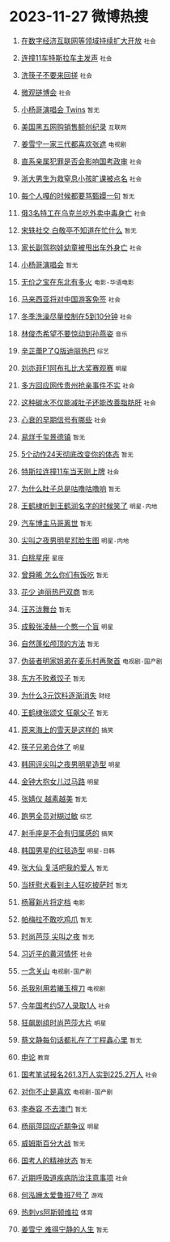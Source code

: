 # 2023-11-27 微博热搜 
1. [在数字经济互联网等领域持续扩大开放](https://m.weibo.cn/search?containerid=100103type%3D1%26t%3D10%26q%3D%23%E5%9C%A8%E6%95%B0%E5%AD%97%E7%BB%8F%E6%B5%8E%E4%BA%92%E8%81%94%E7%BD%91%E7%AD%89%E9%A2%86%E5%9F%9F%E6%8C%81%E7%BB%AD%E6%89%A9%E5%A4%A7%E5%BC%80%E6%94%BE%23&stream_entry_id=51&isnewpage=1&extparam=seat%3D1%26pos%3D0%26stream_entry_id%3D51%26dgr%3D0%26q%3D%2523%25E5%259C%25A8%25E6%2595%25B0%25E5%25AD%2597%25E7%25BB%258F%25E6%25B5%258E%25E4%25BA%2592%25E8%2581%2594%25E7%25BD%2591%25E7%25AD%2589%25E9%25A2%2586%25E5%259F%259F%25E6%258C%2581%25E7%25BB%25AD%25E6%2589%25A9%25E5%25A4%25A7%25E5%25BC%2580%25E6%2594%25BE%2523%26filter_type%3Drealtimehot%26cate%3D10103%26c_type%3D51%26display_time%3D1701037053%26pre_seqid%3D170103705380701330926) `社会` 

2. [连撞11车特斯拉车主发声](https://m.weibo.cn/search?containerid=100103type%3D1%26t%3D10%26q%3D%23%E8%BF%9E%E6%92%9E11%E8%BD%A6%E7%89%B9%E6%96%AF%E6%8B%89%E8%BD%A6%E4%B8%BB%E5%8F%91%E5%A3%B0%23&stream_entry_id=31&isnewpage=1&extparam=seat%3D1%26lcate%3D5001%26stream_entry_id%3D31%26band_rank%3D1%26flag%3D2%26cate%3D5001%26pos%3D0%26dgr%3D0%26c_type%3D31%26filter_type%3Drealtimehot%26realpos%3D1%26q%3D%2523%25E8%25BF%259E%25E6%2592%259E11%25E8%25BD%25A6%25E7%2589%25B9%25E6%2596%25AF%25E6%258B%2589%25E8%25BD%25A6%25E4%25B8%25BB%25E5%258F%2591%25E5%25A3%25B0%2523%26display_time%3D1701037053%26pre_seqid%3D170103705380701330926) `社会` 

3. [洗筷子不要来回搓](https://m.weibo.cn/search?containerid=100103type%3D1%26t%3D10%26q%3D%23%E6%B4%97%E7%AD%B7%E5%AD%90%E4%B8%8D%E8%A6%81%E6%9D%A5%E5%9B%9E%E6%90%93%23&stream_entry_id=31&isnewpage=1&extparam=seat%3D1%26lcate%3D5001%26stream_entry_id%3D31%26band_rank%3D2%26flag%3D2%26cate%3D5001%26pos%3D1%26dgr%3D0%26c_type%3D31%26filter_type%3Drealtimehot%26realpos%3D2%26q%3D%2523%25E6%25B4%2597%25E7%25AD%25B7%25E5%25AD%2590%25E4%25B8%258D%25E8%25A6%2581%25E6%259D%25A5%25E5%259B%259E%25E6%2590%2593%2523%26display_time%3D1701037053%26pre_seqid%3D170103705380701330926) `社会` 

4. [微观链博会](https://m.weibo.cn/search?containerid=100103type%3D1%26t%3D10%26q%3D%23%E5%BE%AE%E8%A7%82%E9%93%BE%E5%8D%9A%E4%BC%9A%23&stream_entry_id=31&isnewpage=1&extparam=seat%3D1%26lcate%3D5001%26stream_entry_id%3D31%26band_rank%3D3%26flag%3D0%26cate%3D5001%26pos%3D2%26dgr%3D0%26c_type%3D31%26filter_type%3Drealtimehot%26realpos%3D3%26q%3D%2523%25E5%25BE%25AE%25E8%25A7%2582%25E9%2593%25BE%25E5%258D%259A%25E4%25BC%259A%2523%26display_time%3D1701037053%26pre_seqid%3D170103705380701330926) `社会` 

5. [小杨哥演唱会 Twins](https://m.weibo.cn/search?containerid=100103type%3D1%26t%3D10%26q%3D%E5%B0%8F%E6%9D%A8%E5%93%A5%E6%BC%94%E5%94%B1%E4%BC%9A+Twins&stream_entry_id=31&isnewpage=1&extparam=seat%3D1%26lcate%3D5001%26stream_entry_id%3D31%26band_rank%3D4%26flag%3D2%26cate%3D5001%26pos%3D3%26dgr%3D0%26c_type%3D31%26filter_type%3Drealtimehot%26realpos%3D4%26q%3D%25E5%25B0%258F%25E6%259D%25A8%25E5%2593%25A5%25E6%25BC%2594%25E5%2594%25B1%25E4%25BC%259A%2520Twins%26display_time%3D1701037053%26pre_seqid%3D170103705380701330926) `暂无` 

6. [美国黑五网购销售额创纪录](https://m.weibo.cn/search?containerid=100103type%3D1%26t%3D10%26q%3D%23%E7%BE%8E%E5%9B%BD%E9%BB%91%E4%BA%94%E7%BD%91%E8%B4%AD%E9%94%80%E5%94%AE%E9%A2%9D%E5%88%9B%E7%BA%AA%E5%BD%95%23&stream_entry_id=31&isnewpage=1&extparam=seat%3D1%26lcate%3D5001%26stream_entry_id%3D31%26band_rank%3D5%26flag%3D0%26cate%3D5001%26pos%3D4%26dgr%3D0%26c_type%3D31%26filter_type%3Drealtimehot%26realpos%3D5%26q%3D%2523%25E7%25BE%258E%25E5%259B%25BD%25E9%25BB%2591%25E4%25BA%2594%25E7%25BD%2591%25E8%25B4%25AD%25E9%2594%2580%25E5%2594%25AE%25E9%25A2%259D%25E5%2588%259B%25E7%25BA%25AA%25E5%25BD%2595%2523%26display_time%3D1701037053%26pre_seqid%3D170103705380701330926) `互联网` 

7. [姜雪宁一家三代都喜欢张遮](https://m.weibo.cn/search?containerid=100103type%3D1%26t%3D10%26q%3D%23%E5%A7%9C%E9%9B%AA%E5%AE%81%E4%B8%80%E5%AE%B6%E4%B8%89%E4%BB%A3%E9%83%BD%E5%96%9C%E6%AC%A2%E5%BC%A0%E9%81%AE%23&stream_entry_id=31&isnewpage=1&extparam=seat%3D1%26lcate%3D5001%26stream_entry_id%3D31%26band_rank%3D6%26flag%3D2%26cate%3D5001%26pos%3D5%26dgr%3D0%26c_type%3D31%26filter_type%3Drealtimehot%26realpos%3D6%26q%3D%2523%25E5%25A7%259C%25E9%259B%25AA%25E5%25AE%2581%25E4%25B8%2580%25E5%25AE%25B6%25E4%25B8%2589%25E4%25BB%25A3%25E9%2583%25BD%25E5%2596%259C%25E6%25AC%25A2%25E5%25BC%25A0%25E9%2581%25AE%2523%26display_time%3D1701037053%26pre_seqid%3D170103705380701330926) `电视剧` 

8. [直系亲属犯罪是否会影响国考政审](https://m.weibo.cn/search?containerid=100103type%3D1%26t%3D10%26q%3D%23%E7%9B%B4%E7%B3%BB%E4%BA%B2%E5%B1%9E%E7%8A%AF%E7%BD%AA%E6%98%AF%E5%90%A6%E4%BC%9A%E5%BD%B1%E5%93%8D%E5%9B%BD%E8%80%83%E6%94%BF%E5%AE%A1%23&stream_entry_id=31&isnewpage=1&extparam=seat%3D1%26lcate%3D5001%26stream_entry_id%3D31%26band_rank%3D7%26flag%3D0%26cate%3D5001%26pos%3D6%26dgr%3D0%26c_type%3D31%26filter_type%3Drealtimehot%26realpos%3D7%26q%3D%2523%25E7%259B%25B4%25E7%25B3%25BB%25E4%25BA%25B2%25E5%25B1%259E%25E7%258A%25AF%25E7%25BD%25AA%25E6%2598%25AF%25E5%2590%25A6%25E4%25BC%259A%25E5%25BD%25B1%25E5%2593%258D%25E5%259B%25BD%25E8%2580%2583%25E6%2594%25BF%25E5%25AE%25A1%2523%26display_time%3D1701037053%26pre_seqid%3D170103705380701330926) `社会` 

9. [浙大男生为救窒息小孩旷课被点名](https://m.weibo.cn/search?containerid=100103type%3D1%26t%3D10%26q%3D%23%E6%B5%99%E5%A4%A7%E7%94%B7%E7%94%9F%E4%B8%BA%E6%95%91%E7%AA%92%E6%81%AF%E5%B0%8F%E5%AD%A9%E6%97%B7%E8%AF%BE%E8%A2%AB%E7%82%B9%E5%90%8D%23&stream_entry_id=31&isnewpage=1&extparam=seat%3D1%26lcate%3D5001%26stream_entry_id%3D31%26band_rank%3D8%26flag%3D32768%26cate%3D5001%26pos%3D7%26dgr%3D0%26c_type%3D31%26filter_type%3Drealtimehot%26realpos%3D8%26q%3D%2523%25E6%25B5%2599%25E5%25A4%25A7%25E7%2594%25B7%25E7%2594%259F%25E4%25B8%25BA%25E6%2595%2591%25E7%25AA%2592%25E6%2581%25AF%25E5%25B0%258F%25E5%25AD%25A9%25E6%2597%25B7%25E8%25AF%25BE%25E8%25A2%25AB%25E7%2582%25B9%25E5%2590%258D%2523%26display_time%3D1701037053%26pre_seqid%3D170103705380701330926) `社会` 

10. [每个人嘎的时候都要骂甄嬛一句](https://m.weibo.cn/search?containerid=100103type%3D1%26t%3D10%26q%3D%E6%AF%8F%E4%B8%AA%E4%BA%BA%E5%98%8E%E7%9A%84%E6%97%B6%E5%80%99%E9%83%BD%E8%A6%81%E9%AA%82%E7%94%84%E5%AC%9B%E4%B8%80%E5%8F%A5&stream_entry_id=31&isnewpage=1&extparam=seat%3D1%26lcate%3D5001%26stream_entry_id%3D31%26band_rank%3D9%26flag%3D0%26cate%3D5001%26pos%3D8%26dgr%3D0%26c_type%3D31%26filter_type%3Drealtimehot%26realpos%3D9%26q%3D%25E6%25AF%258F%25E4%25B8%25AA%25E4%25BA%25BA%25E5%2598%258E%25E7%259A%2584%25E6%2597%25B6%25E5%2580%2599%25E9%2583%25BD%25E8%25A6%2581%25E9%25AA%2582%25E7%2594%2584%25E5%25AC%259B%25E4%25B8%2580%25E5%258F%25A5%26display_time%3D1701037053%26pre_seqid%3D170103705380701330926) `暂无` 

11. [俄3名特工在乌克兰吃外卖中毒身亡](https://m.weibo.cn/search?containerid=100103type%3D1%26t%3D10%26q%3D%23%E4%BF%843%E5%90%8D%E7%89%B9%E5%B7%A5%E5%9C%A8%E4%B9%8C%E5%85%8B%E5%85%B0%E5%90%83%E5%A4%96%E5%8D%96%E4%B8%AD%E6%AF%92%E8%BA%AB%E4%BA%A1%23&stream_entry_id=31&isnewpage=1&extparam=seat%3D1%26lcate%3D5001%26stream_entry_id%3D31%26band_rank%3D10%26flag%3D0%26cate%3D5001%26pos%3D9%26dgr%3D0%26c_type%3D31%26filter_type%3Drealtimehot%26realpos%3D10%26q%3D%2523%25E4%25BF%25843%25E5%2590%258D%25E7%2589%25B9%25E5%25B7%25A5%25E5%259C%25A8%25E4%25B9%258C%25E5%2585%258B%25E5%2585%25B0%25E5%2590%2583%25E5%25A4%2596%25E5%258D%2596%25E4%25B8%25AD%25E6%25AF%2592%25E8%25BA%25AB%25E4%25BA%25A1%2523%26display_time%3D1701037053%26pre_seqid%3D170103705380701330926) `社会` 

12. [宋轶社交 白敬亭不知道在忙什么](https://m.weibo.cn/search?containerid=100103type%3D1%26t%3D10%26q%3D%E5%AE%8B%E8%BD%B6%E7%A4%BE%E4%BA%A4+%E7%99%BD%E6%95%AC%E4%BA%AD%E4%B8%8D%E7%9F%A5%E9%81%93%E5%9C%A8%E5%BF%99%E4%BB%80%E4%B9%88&stream_entry_id=31&isnewpage=1&extparam=seat%3D1%26lcate%3D5001%26stream_entry_id%3D31%26band_rank%3D11%26flag%3D2%26cate%3D5001%26pos%3D10%26dgr%3D0%26c_type%3D31%26filter_type%3Drealtimehot%26realpos%3D11%26q%3D%25E5%25AE%258B%25E8%25BD%25B6%25E7%25A4%25BE%25E4%25BA%25A4%2520%25E7%2599%25BD%25E6%2595%25AC%25E4%25BA%25AD%25E4%25B8%258D%25E7%259F%25A5%25E9%2581%2593%25E5%259C%25A8%25E5%25BF%2599%25E4%25BB%2580%25E4%25B9%2588%26display_time%3D1701037053%26pre_seqid%3D170103705380701330926) `暂无` 

13. [家长副驾抱娃幼童被甩出车外身亡](https://m.weibo.cn/search?containerid=100103type%3D1%26t%3D10%26q%3D%23%E5%AE%B6%E9%95%BF%E5%89%AF%E9%A9%BE%E6%8A%B1%E5%A8%83%E5%B9%BC%E7%AB%A5%E8%A2%AB%E7%94%A9%E5%87%BA%E8%BD%A6%E5%A4%96%E8%BA%AB%E4%BA%A1%23&stream_entry_id=31&isnewpage=1&extparam=seat%3D1%26lcate%3D5001%26stream_entry_id%3D31%26band_rank%3D12%26flag%3D0%26cate%3D5001%26pos%3D11%26dgr%3D0%26c_type%3D31%26filter_type%3Drealtimehot%26realpos%3D12%26q%3D%2523%25E5%25AE%25B6%25E9%2595%25BF%25E5%2589%25AF%25E9%25A9%25BE%25E6%258A%25B1%25E5%25A8%2583%25E5%25B9%25BC%25E7%25AB%25A5%25E8%25A2%25AB%25E7%2594%25A9%25E5%2587%25BA%25E8%25BD%25A6%25E5%25A4%2596%25E8%25BA%25AB%25E4%25BA%25A1%2523%26display_time%3D1701037053%26pre_seqid%3D170103705380701330926) `社会` 

14. [小杨哥演唱会](https://m.weibo.cn/search?containerid=100103type%3D1%26t%3D10%26q%3D%E5%B0%8F%E6%9D%A8%E5%93%A5%E6%BC%94%E5%94%B1%E4%BC%9A&stream_entry_id=31&isnewpage=1&extparam=seat%3D1%26lcate%3D5001%26stream_entry_id%3D31%26band_rank%3D13%26flag%3D0%26cate%3D5001%26pos%3D12%26dgr%3D0%26c_type%3D31%26filter_type%3Drealtimehot%26realpos%3D13%26q%3D%25E5%25B0%258F%25E6%259D%25A8%25E5%2593%25A5%25E6%25BC%2594%25E5%2594%25B1%25E4%25BC%259A%26display_time%3D1701037053%26pre_seqid%3D170103705380701330926) `暂无` 

15. [无价之宝在东北有多火](https://m.weibo.cn/search?containerid=100103type%3D1%26t%3D10%26q%3D%23%E6%97%A0%E4%BB%B7%E4%B9%8B%E5%AE%9D%E5%9C%A8%E4%B8%9C%E5%8C%97%E6%9C%89%E5%A4%9A%E7%81%AB%23&stream_entry_id=31&isnewpage=1&extparam=seat%3D1%26lcate%3D5001%26stream_entry_id%3D31%26band_rank%3D14%26flag%3D0%26cate%3D5001%26pos%3D13%26dgr%3D0%26c_type%3D31%26filter_type%3Drealtimehot%26realpos%3D14%26q%3D%2523%25E6%2597%25A0%25E4%25BB%25B7%25E4%25B9%258B%25E5%25AE%259D%25E5%259C%25A8%25E4%25B8%259C%25E5%258C%2597%25E6%259C%2589%25E5%25A4%259A%25E7%2581%25AB%2523%26display_time%3D1701037053%26pre_seqid%3D170103705380701330926) `电影-华语电影` 

16. [马来西亚将对中国游客免签](https://m.weibo.cn/search?containerid=100103type%3D1%26t%3D10%26q%3D%23%E9%A9%AC%E6%9D%A5%E8%A5%BF%E4%BA%9A%E5%B0%86%E5%AF%B9%E4%B8%AD%E5%9B%BD%E6%B8%B8%E5%AE%A2%E5%85%8D%E7%AD%BE%23&stream_entry_id=31&isnewpage=1&extparam=seat%3D1%26lcate%3D5001%26stream_entry_id%3D31%26band_rank%3D15%26flag%3D0%26cate%3D5001%26pos%3D14%26dgr%3D0%26c_type%3D31%26filter_type%3Drealtimehot%26realpos%3D15%26q%3D%2523%25E9%25A9%25AC%25E6%259D%25A5%25E8%25A5%25BF%25E4%25BA%259A%25E5%25B0%2586%25E5%25AF%25B9%25E4%25B8%25AD%25E5%259B%25BD%25E6%25B8%25B8%25E5%25AE%25A2%25E5%2585%258D%25E7%25AD%25BE%2523%26display_time%3D1701037053%26pre_seqid%3D170103705380701330926) `社会` 

17. [冬季洗澡尽量控制在5到10分钟](https://m.weibo.cn/search?containerid=100103type%3D1%26t%3D10%26q%3D%23%E5%86%AC%E5%AD%A3%E6%B4%97%E6%BE%A1%E5%B0%BD%E9%87%8F%E6%8E%A7%E5%88%B6%E5%9C%A85%E5%88%B010%E5%88%86%E9%92%9F%23&stream_entry_id=31&isnewpage=1&extparam=seat%3D1%26lcate%3D5001%26stream_entry_id%3D31%26band_rank%3D16%26flag%3D0%26cate%3D5001%26pos%3D15%26dgr%3D0%26c_type%3D31%26filter_type%3Drealtimehot%26realpos%3D16%26q%3D%2523%25E5%2586%25AC%25E5%25AD%25A3%25E6%25B4%2597%25E6%25BE%25A1%25E5%25B0%25BD%25E9%2587%258F%25E6%258E%25A7%25E5%2588%25B6%25E5%259C%25A85%25E5%2588%25B010%25E5%2588%2586%25E9%2592%259F%2523%26display_time%3D1701037053%26pre_seqid%3D170103705380701330926) `社会` 

18. [林俊杰希望不要惊动到孙燕姿](https://m.weibo.cn/search?containerid=100103type%3D1%26t%3D10%26q%3D%23%E6%9E%97%E4%BF%8A%E6%9D%B0%E5%B8%8C%E6%9C%9B%E4%B8%8D%E8%A6%81%E6%83%8A%E5%8A%A8%E5%88%B0%E5%AD%99%E7%87%95%E5%A7%BF%23&stream_entry_id=31&isnewpage=1&extparam=seat%3D1%26lcate%3D5001%26stream_entry_id%3D31%26band_rank%3D17%26flag%3D0%26cate%3D5001%26pos%3D16%26dgr%3D0%26c_type%3D31%26filter_type%3Drealtimehot%26realpos%3D17%26q%3D%2523%25E6%259E%2597%25E4%25BF%258A%25E6%259D%25B0%25E5%25B8%258C%25E6%259C%259B%25E4%25B8%258D%25E8%25A6%2581%25E6%2583%258A%25E5%258A%25A8%25E5%2588%25B0%25E5%25AD%2599%25E7%2587%2595%25E5%25A7%25BF%2523%26display_time%3D1701037053%26pre_seqid%3D170103705380701330926) `音乐` 

19. [辛芷蕾P了Q版迪丽热巴](https://m.weibo.cn/search?containerid=100103type%3D1%26t%3D10%26q%3D%23%E8%BE%9B%E8%8A%B7%E8%95%BEP%E4%BA%86Q%E7%89%88%E8%BF%AA%E4%B8%BD%E7%83%AD%E5%B7%B4%23&stream_entry_id=31&isnewpage=1&extparam=seat%3D1%26lcate%3D5001%26stream_entry_id%3D31%26band_rank%3D18%26flag%3D0%26cate%3D5001%26pos%3D17%26dgr%3D0%26c_type%3D31%26filter_type%3Drealtimehot%26realpos%3D18%26q%3D%2523%25E8%25BE%259B%25E8%258A%25B7%25E8%2595%25BEP%25E4%25BA%2586Q%25E7%2589%2588%25E8%25BF%25AA%25E4%25B8%25BD%25E7%2583%25AD%25E5%25B7%25B4%2523%26display_time%3D1701037053%26pre_seqid%3D170103705380701330926) `综艺` 

20. [刘亦菲F1阿布扎比大奖赛观赛](https://m.weibo.cn/search?containerid=100103type%3D1%26t%3D10%26q%3D%23%E5%88%98%E4%BA%A6%E8%8F%B2F1%E9%98%BF%E5%B8%83%E6%89%8E%E6%AF%94%E5%A4%A7%E5%A5%96%E8%B5%9B%E8%A7%82%E8%B5%9B%23&stream_entry_id=31&isnewpage=1&extparam=seat%3D1%26lcate%3D5001%26stream_entry_id%3D31%26band_rank%3D19%26flag%3D0%26cate%3D5001%26pos%3D18%26dgr%3D0%26c_type%3D31%26filter_type%3Drealtimehot%26realpos%3D19%26q%3D%2523%25E5%2588%2598%25E4%25BA%25A6%25E8%258F%25B2F1%25E9%2598%25BF%25E5%25B8%2583%25E6%2589%258E%25E6%25AF%2594%25E5%25A4%25A7%25E5%25A5%2596%25E8%25B5%259B%25E8%25A7%2582%25E8%25B5%259B%2523%26display_time%3D1701037053%26pre_seqid%3D170103705380701330926) `明星` 

21. [多方回应网传贵州抢亲事件不实](https://m.weibo.cn/search?containerid=100103type%3D1%26t%3D10%26q%3D%23%E5%A4%9A%E6%96%B9%E5%9B%9E%E5%BA%94%E7%BD%91%E4%BC%A0%E8%B4%B5%E5%B7%9E%E6%8A%A2%E4%BA%B2%E4%BA%8B%E4%BB%B6%E4%B8%8D%E5%AE%9E%23&stream_entry_id=31&isnewpage=1&extparam=seat%3D1%26lcate%3D5001%26stream_entry_id%3D31%26band_rank%3D20%26flag%3D0%26cate%3D5001%26pos%3D19%26dgr%3D0%26c_type%3D31%26filter_type%3Drealtimehot%26realpos%3D20%26q%3D%2523%25E5%25A4%259A%25E6%2596%25B9%25E5%259B%259E%25E5%25BA%2594%25E7%25BD%2591%25E4%25BC%25A0%25E8%25B4%25B5%25E5%25B7%259E%25E6%258A%25A2%25E4%25BA%25B2%25E4%25BA%258B%25E4%25BB%25B6%25E4%25B8%258D%25E5%25AE%259E%2523%26display_time%3D1701037053%26pre_seqid%3D170103705380701330926) `社会` 

22. [这种碳水不仅能减肚子还能改善脂肪肝](https://m.weibo.cn/search?containerid=100103type%3D1%26t%3D10%26q%3D%23%E8%BF%99%E7%A7%8D%E7%A2%B3%E6%B0%B4%E4%B8%8D%E4%BB%85%E8%83%BD%E5%87%8F%E8%82%9A%E5%AD%90%E8%BF%98%E8%83%BD%E6%94%B9%E5%96%84%E8%84%82%E8%82%AA%E8%82%9D%23&stream_entry_id=31&isnewpage=1&extparam=seat%3D1%26lcate%3D5001%26stream_entry_id%3D31%26band_rank%3D21%26flag%3D0%26cate%3D5001%26pos%3D20%26dgr%3D0%26c_type%3D31%26filter_type%3Drealtimehot%26realpos%3D21%26q%3D%2523%25E8%25BF%2599%25E7%25A7%258D%25E7%25A2%25B3%25E6%25B0%25B4%25E4%25B8%258D%25E4%25BB%2585%25E8%2583%25BD%25E5%2587%258F%25E8%2582%259A%25E5%25AD%2590%25E8%25BF%2598%25E8%2583%25BD%25E6%2594%25B9%25E5%2596%2584%25E8%2584%2582%25E8%2582%25AA%25E8%2582%259D%2523%26display_time%3D1701037053%26pre_seqid%3D170103705380701330926) `社会` 

23. [心衰的早期信号有哪些](https://m.weibo.cn/search?containerid=100103type%3D1%26t%3D10%26q%3D%23%E5%BF%83%E8%A1%B0%E7%9A%84%E6%97%A9%E6%9C%9F%E4%BF%A1%E5%8F%B7%E6%9C%89%E5%93%AA%E4%BA%9B%23&stream_entry_id=31&isnewpage=1&extparam=seat%3D1%26lcate%3D5001%26stream_entry_id%3D31%26band_rank%3D22%26flag%3D0%26cate%3D5001%26pos%3D21%26dgr%3D0%26c_type%3D31%26filter_type%3Drealtimehot%26realpos%3D22%26q%3D%2523%25E5%25BF%2583%25E8%25A1%25B0%25E7%259A%2584%25E6%2597%25A9%25E6%259C%259F%25E4%25BF%25A1%25E5%258F%25B7%25E6%259C%2589%25E5%2593%25AA%25E4%25BA%259B%2523%26display_time%3D1701037053%26pre_seqid%3D170103705380701330926) `社会` 

24. [易烊千玺景德镇](https://m.weibo.cn/search?containerid=100103type%3D1%26t%3D10%26q%3D%E6%98%93%E7%83%8A%E5%8D%83%E7%8E%BA%E6%99%AF%E5%BE%B7%E9%95%87&stream_entry_id=31&isnewpage=1&extparam=seat%3D1%26lcate%3D5001%26stream_entry_id%3D31%26band_rank%3D23%26flag%3D0%26cate%3D5001%26pos%3D22%26dgr%3D0%26c_type%3D31%26filter_type%3Drealtimehot%26realpos%3D23%26q%3D%25E6%2598%2593%25E7%2583%258A%25E5%258D%2583%25E7%258E%25BA%25E6%2599%25AF%25E5%25BE%25B7%25E9%2595%2587%26display_time%3D1701037053%26pre_seqid%3D170103705380701330926) `暂无` 

25. [5个动作24天彻底改变你的体态](https://m.weibo.cn/search?containerid=100103type%3D1%26t%3D10%26q%3D5%E4%B8%AA%E5%8A%A8%E4%BD%9C24%E5%A4%A9%E5%BD%BB%E5%BA%95%E6%94%B9%E5%8F%98%E4%BD%A0%E7%9A%84%E4%BD%93%E6%80%81&stream_entry_id=31&isnewpage=1&extparam=seat%3D1%26lcate%3D5001%26stream_entry_id%3D31%26band_rank%3D24%26flag%3D0%26cate%3D5001%26pos%3D23%26dgr%3D0%26c_type%3D31%26filter_type%3Drealtimehot%26realpos%3D24%26q%3D5%25E4%25B8%25AA%25E5%258A%25A8%25E4%25BD%259C24%25E5%25A4%25A9%25E5%25BD%25BB%25E5%25BA%2595%25E6%2594%25B9%25E5%258F%2598%25E4%25BD%25A0%25E7%259A%2584%25E4%25BD%2593%25E6%2580%2581%26display_time%3D1701037053%26pre_seqid%3D170103705380701330926) `暂无` 

26. [特斯拉连撞11车当天刚上牌](https://m.weibo.cn/search?containerid=100103type%3D1%26t%3D10%26q%3D%23%E7%89%B9%E6%96%AF%E6%8B%89%E8%BF%9E%E6%92%9E11%E8%BD%A6%E5%BD%93%E5%A4%A9%E5%88%9A%E4%B8%8A%E7%89%8C%23&stream_entry_id=31&isnewpage=1&extparam=seat%3D1%26lcate%3D5001%26stream_entry_id%3D31%26band_rank%3D25%26flag%3D1%26cate%3D5001%26pos%3D24%26dgr%3D0%26c_type%3D31%26filter_type%3Drealtimehot%26realpos%3D25%26q%3D%2523%25E7%2589%25B9%25E6%2596%25AF%25E6%258B%2589%25E8%25BF%259E%25E6%2592%259E11%25E8%25BD%25A6%25E5%25BD%2593%25E5%25A4%25A9%25E5%2588%259A%25E4%25B8%258A%25E7%2589%258C%2523%26display_time%3D1701037053%26pre_seqid%3D170103705380701330926) `社会` 

27. [为什么肚子总是咕噜咕噜响](https://m.weibo.cn/search?containerid=100103type%3D1%26t%3D10%26q%3D%E4%B8%BA%E4%BB%80%E4%B9%88%E8%82%9A%E5%AD%90%E6%80%BB%E6%98%AF%E5%92%95%E5%99%9C%E5%92%95%E5%99%9C%E5%93%8D&stream_entry_id=31&isnewpage=1&extparam=seat%3D1%26lcate%3D5001%26stream_entry_id%3D31%26band_rank%3D26%26flag%3D0%26cate%3D5001%26pos%3D25%26dgr%3D0%26c_type%3D31%26filter_type%3Drealtimehot%26realpos%3D26%26q%3D%25E4%25B8%25BA%25E4%25BB%2580%25E4%25B9%2588%25E8%2582%259A%25E5%25AD%2590%25E6%2580%25BB%25E6%2598%25AF%25E5%2592%2595%25E5%2599%259C%25E5%2592%2595%25E5%2599%259C%25E5%2593%258D%26display_time%3D1701037053%26pre_seqid%3D170103705380701330926) `暂无` 

28. [王鹤棣听到王鹤润名字的时候笑了](https://m.weibo.cn/search?containerid=100103type%3D1%26t%3D10%26q%3D%23%E7%8E%8B%E9%B9%A4%E6%A3%A3%E5%90%AC%E5%88%B0%E7%8E%8B%E9%B9%A4%E6%B6%A6%E5%90%8D%E5%AD%97%E7%9A%84%E6%97%B6%E5%80%99%E7%AC%91%E4%BA%86%23&stream_entry_id=31&isnewpage=1&extparam=seat%3D1%26lcate%3D5001%26stream_entry_id%3D31%26band_rank%3D27%26flag%3D0%26cate%3D5001%26pos%3D26%26dgr%3D0%26c_type%3D31%26filter_type%3Drealtimehot%26realpos%3D27%26q%3D%2523%25E7%258E%258B%25E9%25B9%25A4%25E6%25A3%25A3%25E5%2590%25AC%25E5%2588%25B0%25E7%258E%258B%25E9%25B9%25A4%25E6%25B6%25A6%25E5%2590%258D%25E5%25AD%2597%25E7%259A%2584%25E6%2597%25B6%25E5%2580%2599%25E7%25AC%2591%25E4%25BA%2586%2523%26display_time%3D1701037053%26pre_seqid%3D170103705380701330926) `明星-内地` 

29. [汽车博主马哥离世](https://m.weibo.cn/search?containerid=100103type%3D1%26t%3D10%26q%3D%E6%B1%BD%E8%BD%A6%E5%8D%9A%E4%B8%BB%E9%A9%AC%E5%93%A5%E7%A6%BB%E4%B8%96&stream_entry_id=31&isnewpage=1&extparam=seat%3D1%26lcate%3D5001%26stream_entry_id%3D31%26band_rank%3D28%26flag%3D0%26cate%3D5001%26pos%3D27%26dgr%3D0%26c_type%3D31%26filter_type%3Drealtimehot%26realpos%3D28%26q%3D%25E6%25B1%25BD%25E8%25BD%25A6%25E5%258D%259A%25E4%25B8%25BB%25E9%25A9%25AC%25E5%2593%25A5%25E7%25A6%25BB%25E4%25B8%2596%26display_time%3D1701037053%26pre_seqid%3D170103705380701330926) `暂无` 

30. [尖叫之夜男明星怼脸生图](https://m.weibo.cn/search?containerid=100103type%3D1%26t%3D10%26q%3D%23%E5%B0%96%E5%8F%AB%E4%B9%8B%E5%A4%9C%E7%94%B7%E6%98%8E%E6%98%9F%E6%80%BC%E8%84%B8%E7%94%9F%E5%9B%BE%23&stream_entry_id=31&isnewpage=1&extparam=seat%3D1%26lcate%3D5001%26stream_entry_id%3D31%26band_rank%3D29%26flag%3D1%26cate%3D5001%26pos%3D28%26dgr%3D0%26c_type%3D31%26filter_type%3Drealtimehot%26realpos%3D29%26q%3D%2523%25E5%25B0%2596%25E5%258F%25AB%25E4%25B9%258B%25E5%25A4%259C%25E7%2594%25B7%25E6%2598%258E%25E6%2598%259F%25E6%2580%25BC%25E8%2584%25B8%25E7%2594%259F%25E5%259B%25BE%2523%26display_time%3D1701037053%26pre_seqid%3D170103705380701330926) `明星-内地` 

31. [白桃星座](https://m.weibo.cn/search?containerid=100103type%3D1%26t%3D10%26q%3D%E7%99%BD%E6%A1%83%E6%98%9F%E5%BA%A7&stream_entry_id=31&isnewpage=1&extparam=seat%3D1%26lcate%3D5001%26stream_entry_id%3D31%26band_rank%3D30%26flag%3D0%26cate%3D5001%26pos%3D29%26dgr%3D0%26c_type%3D31%26filter_type%3Drealtimehot%26realpos%3D30%26q%3D%25E7%2599%25BD%25E6%25A1%2583%25E6%2598%259F%25E5%25BA%25A7%26display_time%3D1701037053%26pre_seqid%3D170103705380701330926) `星座` 

32. [曾舜晞 怎么你们有饭吃](https://m.weibo.cn/search?containerid=100103type%3D1%26t%3D10%26q%3D%E6%9B%BE%E8%88%9C%E6%99%9E+%E6%80%8E%E4%B9%88%E4%BD%A0%E4%BB%AC%E6%9C%89%E9%A5%AD%E5%90%83&stream_entry_id=31&isnewpage=1&extparam=seat%3D1%26lcate%3D5001%26stream_entry_id%3D31%26band_rank%3D31%26flag%3D0%26cate%3D5001%26pos%3D30%26dgr%3D0%26c_type%3D31%26filter_type%3Drealtimehot%26realpos%3D31%26q%3D%25E6%259B%25BE%25E8%2588%259C%25E6%2599%259E%2520%25E6%2580%258E%25E4%25B9%2588%25E4%25BD%25A0%25E4%25BB%25AC%25E6%259C%2589%25E9%25A5%25AD%25E5%2590%2583%26display_time%3D1701037053%26pre_seqid%3D170103705380701330926) `暂无` 

33. [花少 迪丽热巴双商](https://m.weibo.cn/search?containerid=100103type%3D1%26t%3D10%26q%3D%E8%8A%B1%E5%B0%91+%E8%BF%AA%E4%B8%BD%E7%83%AD%E5%B7%B4%E5%8F%8C%E5%95%86&stream_entry_id=31&isnewpage=1&extparam=seat%3D1%26lcate%3D5001%26stream_entry_id%3D31%26band_rank%3D32%26flag%3D0%26cate%3D5001%26pos%3D31%26dgr%3D0%26c_type%3D31%26filter_type%3Drealtimehot%26realpos%3D32%26q%3D%25E8%258A%25B1%25E5%25B0%2591%2520%25E8%25BF%25AA%25E4%25B8%25BD%25E7%2583%25AD%25E5%25B7%25B4%25E5%258F%258C%25E5%2595%2586%26display_time%3D1701037053%26pre_seqid%3D170103705380701330926) `暂无` 

34. [汪苏泷舞台](https://m.weibo.cn/search?containerid=100103type%3D1%26t%3D10%26q%3D%E6%B1%AA%E8%8B%8F%E6%B3%B7%E8%88%9E%E5%8F%B0&stream_entry_id=31&isnewpage=1&extparam=seat%3D1%26lcate%3D5001%26stream_entry_id%3D31%26band_rank%3D33%26flag%3D0%26cate%3D5001%26pos%3D32%26dgr%3D0%26c_type%3D31%26filter_type%3Drealtimehot%26realpos%3D33%26q%3D%25E6%25B1%25AA%25E8%258B%258F%25E6%25B3%25B7%25E8%2588%259E%25E5%258F%25B0%26display_time%3D1701037053%26pre_seqid%3D170103705380701330926) `暂无` 

35. [成毅张凌赫一个憨一个盲](https://m.weibo.cn/search?containerid=100103type%3D1%26t%3D10%26q%3D%23%E6%88%90%E6%AF%85%E5%BC%A0%E5%87%8C%E8%B5%AB%E4%B8%80%E4%B8%AA%E6%86%A8%E4%B8%80%E4%B8%AA%E7%9B%B2%23&stream_entry_id=31&isnewpage=1&extparam=seat%3D1%26lcate%3D5001%26stream_entry_id%3D31%26band_rank%3D34%26flag%3D0%26cate%3D5001%26pos%3D33%26dgr%3D0%26c_type%3D31%26filter_type%3Drealtimehot%26realpos%3D34%26q%3D%2523%25E6%2588%2590%25E6%25AF%2585%25E5%25BC%25A0%25E5%2587%258C%25E8%25B5%25AB%25E4%25B8%2580%25E4%25B8%25AA%25E6%2586%25A8%25E4%25B8%2580%25E4%25B8%25AA%25E7%259B%25B2%2523%26display_time%3D1701037053%26pre_seqid%3D170103705380701330926) `明星` 

36. [自然蓬松颅顶的方法](https://m.weibo.cn/search?containerid=100103type%3D1%26t%3D10%26q%3D%E8%87%AA%E7%84%B6%E8%93%AC%E6%9D%BE%E9%A2%85%E9%A1%B6%E7%9A%84%E6%96%B9%E6%B3%95&stream_entry_id=31&isnewpage=1&extparam=seat%3D1%26lcate%3D5001%26stream_entry_id%3D31%26band_rank%3D35%26flag%3D0%26cate%3D5001%26pos%3D34%26dgr%3D0%26c_type%3D31%26filter_type%3Drealtimehot%26realpos%3D35%26q%3D%25E8%2587%25AA%25E7%2584%25B6%25E8%2593%25AC%25E6%259D%25BE%25E9%25A2%2585%25E9%25A1%25B6%25E7%259A%2584%25E6%2596%25B9%25E6%25B3%2595%26display_time%3D1701037053%26pre_seqid%3D170103705380701330926) `暂无` 

37. [伪装者明家姐弟在麦乐村再聚首](https://m.weibo.cn/search?containerid=100103type%3D1%26t%3D10%26q%3D%23%E4%BC%AA%E8%A3%85%E8%80%85%E6%98%8E%E5%AE%B6%E5%A7%90%E5%BC%9F%E5%9C%A8%E9%BA%A6%E4%B9%90%E6%9D%91%E5%86%8D%E8%81%9A%E9%A6%96%23&stream_entry_id=31&isnewpage=1&extparam=seat%3D1%26lcate%3D5001%26stream_entry_id%3D31%26band_rank%3D36%26flag%3D0%26cate%3D5001%26pos%3D35%26dgr%3D0%26c_type%3D31%26filter_type%3Drealtimehot%26realpos%3D36%26q%3D%2523%25E4%25BC%25AA%25E8%25A3%2585%25E8%2580%2585%25E6%2598%258E%25E5%25AE%25B6%25E5%25A7%2590%25E5%25BC%259F%25E5%259C%25A8%25E9%25BA%25A6%25E4%25B9%2590%25E6%259D%2591%25E5%2586%258D%25E8%2581%259A%25E9%25A6%2596%2523%26display_time%3D1701037053%26pre_seqid%3D170103705380701330926) `电视剧-国产剧` 

38. [东方不败煮饺子](https://m.weibo.cn/search?containerid=100103type%3D1%26t%3D10%26q%3D%E4%B8%9C%E6%96%B9%E4%B8%8D%E8%B4%A5%E7%85%AE%E9%A5%BA%E5%AD%90&stream_entry_id=31&isnewpage=1&extparam=seat%3D1%26lcate%3D5001%26stream_entry_id%3D31%26band_rank%3D37%26flag%3D0%26cate%3D5001%26pos%3D36%26dgr%3D0%26c_type%3D31%26filter_type%3Drealtimehot%26realpos%3D37%26q%3D%25E4%25B8%259C%25E6%2596%25B9%25E4%25B8%258D%25E8%25B4%25A5%25E7%2585%25AE%25E9%25A5%25BA%25E5%25AD%2590%26display_time%3D1701037053%26pre_seqid%3D170103705380701330926) `暂无` 

39. [为什么3元饮料逐渐消失](https://m.weibo.cn/search?containerid=100103type%3D1%26t%3D10%26q%3D%23%E4%B8%BA%E4%BB%80%E4%B9%883%E5%85%83%E9%A5%AE%E6%96%99%E9%80%90%E6%B8%90%E6%B6%88%E5%A4%B1%23&stream_entry_id=31&isnewpage=1&extparam=seat%3D1%26lcate%3D5001%26stream_entry_id%3D31%26band_rank%3D38%26flag%3D0%26cate%3D5001%26pos%3D37%26dgr%3D0%26c_type%3D31%26filter_type%3Drealtimehot%26realpos%3D38%26q%3D%2523%25E4%25B8%25BA%25E4%25BB%2580%25E4%25B9%25883%25E5%2585%2583%25E9%25A5%25AE%25E6%2596%2599%25E9%2580%2590%25E6%25B8%2590%25E6%25B6%2588%25E5%25A4%25B1%2523%26display_time%3D1701037053%26pre_seqid%3D170103705380701330926) `财经` 

40. [王鹤棣张颂文 狂飙父子](https://m.weibo.cn/search?containerid=100103type%3D1%26t%3D10%26q%3D%E7%8E%8B%E9%B9%A4%E6%A3%A3%E5%BC%A0%E9%A2%82%E6%96%87+%E7%8B%82%E9%A3%99%E7%88%B6%E5%AD%90&stream_entry_id=31&isnewpage=1&extparam=seat%3D1%26lcate%3D5001%26stream_entry_id%3D31%26band_rank%3D39%26flag%3D0%26cate%3D5001%26pos%3D38%26dgr%3D0%26c_type%3D31%26filter_type%3Drealtimehot%26realpos%3D39%26q%3D%25E7%258E%258B%25E9%25B9%25A4%25E6%25A3%25A3%25E5%25BC%25A0%25E9%25A2%2582%25E6%2596%2587%2520%25E7%258B%2582%25E9%25A3%2599%25E7%2588%25B6%25E5%25AD%2590%26display_time%3D1701037053%26pre_seqid%3D170103705380701330926) `暂无` 

41. [原来海上的雪天是这样的](https://m.weibo.cn/search?containerid=100103type%3D1%26t%3D10%26q%3D%23%E5%8E%9F%E6%9D%A5%E6%B5%B7%E4%B8%8A%E7%9A%84%E9%9B%AA%E5%A4%A9%E6%98%AF%E8%BF%99%E6%A0%B7%E7%9A%84%23&stream_entry_id=31&isnewpage=1&extparam=seat%3D1%26lcate%3D5001%26stream_entry_id%3D31%26band_rank%3D40%26flag%3D0%26cate%3D5001%26pos%3D39%26dgr%3D0%26c_type%3D31%26filter_type%3Drealtimehot%26realpos%3D40%26q%3D%2523%25E5%258E%259F%25E6%259D%25A5%25E6%25B5%25B7%25E4%25B8%258A%25E7%259A%2584%25E9%259B%25AA%25E5%25A4%25A9%25E6%2598%25AF%25E8%25BF%2599%25E6%25A0%25B7%25E7%259A%2584%2523%26display_time%3D1701037053%26pre_seqid%3D170103705380701330926) `搞笑` 

42. [筷子兄弟合体了](https://m.weibo.cn/search?containerid=100103type%3D1%26t%3D10%26q%3D%23%E7%AD%B7%E5%AD%90%E5%85%84%E5%BC%9F%E5%90%88%E4%BD%93%E4%BA%86%23&stream_entry_id=31&isnewpage=1&extparam=seat%3D1%26lcate%3D5001%26stream_entry_id%3D31%26band_rank%3D41%26flag%3D0%26cate%3D5001%26pos%3D40%26dgr%3D0%26c_type%3D31%26filter_type%3Drealtimehot%26realpos%3D41%26q%3D%2523%25E7%25AD%25B7%25E5%25AD%2590%25E5%2585%2584%25E5%25BC%259F%25E5%2590%2588%25E4%25BD%2593%25E4%25BA%2586%2523%26display_time%3D1701037053%26pre_seqid%3D170103705380701330926) `明星` 

43. [韩网评尖叫之夜男明星造型](https://m.weibo.cn/search?containerid=100103type%3D1%26t%3D10%26q%3D%23%E9%9F%A9%E7%BD%91%E8%AF%84%E5%B0%96%E5%8F%AB%E4%B9%8B%E5%A4%9C%E7%94%B7%E6%98%8E%E6%98%9F%E9%80%A0%E5%9E%8B%23&stream_entry_id=31&isnewpage=1&extparam=seat%3D1%26lcate%3D5001%26stream_entry_id%3D31%26band_rank%3D42%26flag%3D0%26cate%3D5001%26pos%3D41%26dgr%3D0%26c_type%3D31%26filter_type%3Drealtimehot%26realpos%3D42%26q%3D%2523%25E9%259F%25A9%25E7%25BD%2591%25E8%25AF%2584%25E5%25B0%2596%25E5%258F%25AB%25E4%25B9%258B%25E5%25A4%259C%25E7%2594%25B7%25E6%2598%258E%25E6%2598%259F%25E9%2580%25A0%25E5%259E%258B%2523%26display_time%3D1701037053%26pre_seqid%3D170103705380701330926) `明星` 

44. [金钟大抱女儿过马路](https://m.weibo.cn/search?containerid=100103type%3D1%26t%3D10%26q%3D%23%E9%87%91%E9%92%9F%E5%A4%A7%E6%8A%B1%E5%A5%B3%E5%84%BF%E8%BF%87%E9%A9%AC%E8%B7%AF%23&stream_entry_id=31&isnewpage=1&extparam=seat%3D1%26lcate%3D5001%26stream_entry_id%3D31%26band_rank%3D43%26flag%3D1%26cate%3D5001%26pos%3D42%26dgr%3D0%26c_type%3D31%26filter_type%3Drealtimehot%26realpos%3D43%26q%3D%2523%25E9%2587%2591%25E9%2592%259F%25E5%25A4%25A7%25E6%258A%25B1%25E5%25A5%25B3%25E5%2584%25BF%25E8%25BF%2587%25E9%25A9%25AC%25E8%25B7%25AF%2523%26display_time%3D1701037053%26pre_seqid%3D170103705380701330926) `明星` 

45. [张婧仪 越素越美](https://m.weibo.cn/search?containerid=100103type%3D1%26t%3D10%26q%3D%E5%BC%A0%E5%A9%A7%E4%BB%AA+%E8%B6%8A%E7%B4%A0%E8%B6%8A%E7%BE%8E&stream_entry_id=31&isnewpage=1&extparam=seat%3D1%26lcate%3D5001%26stream_entry_id%3D31%26band_rank%3D44%26flag%3D0%26cate%3D5001%26pos%3D43%26dgr%3D0%26c_type%3D31%26filter_type%3Drealtimehot%26realpos%3D44%26q%3D%25E5%25BC%25A0%25E5%25A9%25A7%25E4%25BB%25AA%2520%25E8%25B6%258A%25E7%25B4%25A0%25E8%25B6%258A%25E7%25BE%258E%26display_time%3D1701037053%26pre_seqid%3D170103705380701330926) `暂无` 

46. [跑男全员对糊过敏](https://m.weibo.cn/search?containerid=100103type%3D1%26t%3D10%26q%3D%23%E8%B7%91%E7%94%B7%E5%85%A8%E5%91%98%E5%AF%B9%E7%B3%8A%E8%BF%87%E6%95%8F%23&stream_entry_id=31&isnewpage=1&extparam=seat%3D1%26lcate%3D5001%26stream_entry_id%3D31%26band_rank%3D45%26flag%3D0%26cate%3D5001%26pos%3D44%26dgr%3D0%26c_type%3D31%26filter_type%3Drealtimehot%26realpos%3D45%26q%3D%2523%25E8%25B7%2591%25E7%2594%25B7%25E5%2585%25A8%25E5%2591%2598%25E5%25AF%25B9%25E7%25B3%258A%25E8%25BF%2587%25E6%2595%258F%2523%26display_time%3D1701037053%26pre_seqid%3D170103705380701330926) `综艺` 

47. [射手座是不会有归属感的](https://m.weibo.cn/search?containerid=100103type%3D1%26t%3D10%26q%3D%23%E5%B0%84%E6%89%8B%E5%BA%A7%E6%98%AF%E4%B8%8D%E4%BC%9A%E6%9C%89%E5%BD%92%E5%B1%9E%E6%84%9F%E7%9A%84%23&stream_entry_id=31&isnewpage=1&extparam=seat%3D1%26lcate%3D5001%26stream_entry_id%3D31%26band_rank%3D46%26flag%3D0%26cate%3D5001%26pos%3D45%26dgr%3D0%26c_type%3D31%26filter_type%3Drealtimehot%26realpos%3D46%26q%3D%2523%25E5%25B0%2584%25E6%2589%258B%25E5%25BA%25A7%25E6%2598%25AF%25E4%25B8%258D%25E4%25BC%259A%25E6%259C%2589%25E5%25BD%2592%25E5%25B1%259E%25E6%2584%259F%25E7%259A%2584%2523%26display_time%3D1701037053%26pre_seqid%3D170103705380701330926) `搞笑` 

48. [韩国男星的红毯造型](https://m.weibo.cn/search?containerid=100103type%3D1%26t%3D10%26q%3D%23%E9%9F%A9%E5%9B%BD%E7%94%B7%E6%98%9F%E7%9A%84%E7%BA%A2%E6%AF%AF%E9%80%A0%E5%9E%8B%23&stream_entry_id=31&isnewpage=1&extparam=seat%3D1%26lcate%3D5001%26stream_entry_id%3D31%26band_rank%3D47%26flag%3D0%26cate%3D5001%26pos%3D46%26dgr%3D0%26c_type%3D31%26filter_type%3Drealtimehot%26realpos%3D47%26q%3D%2523%25E9%259F%25A9%25E5%259B%25BD%25E7%2594%25B7%25E6%2598%259F%25E7%259A%2584%25E7%25BA%25A2%25E6%25AF%25AF%25E9%2580%25A0%25E5%259E%258B%2523%26display_time%3D1701037053%26pre_seqid%3D170103705380701330926) `明星-日韩` 

49. [张大仙 复活吧我的爱人](https://m.weibo.cn/search?containerid=100103type%3D1%26t%3D10%26q%3D%E5%BC%A0%E5%A4%A7%E4%BB%99+%E5%A4%8D%E6%B4%BB%E5%90%A7%E6%88%91%E7%9A%84%E7%88%B1%E4%BA%BA&stream_entry_id=31&isnewpage=1&extparam=seat%3D1%26lcate%3D5001%26stream_entry_id%3D31%26band_rank%3D48%26flag%3D0%26cate%3D5001%26pos%3D47%26dgr%3D0%26c_type%3D31%26filter_type%3Drealtimehot%26realpos%3D48%26q%3D%25E5%25BC%25A0%25E5%25A4%25A7%25E4%25BB%2599%2520%25E5%25A4%258D%25E6%25B4%25BB%25E5%2590%25A7%25E6%2588%2591%25E7%259A%2584%25E7%2588%25B1%25E4%25BA%25BA%26display_time%3D1701037053%26pre_seqid%3D170103705380701330926) `暂无` 

50. [当抚慰犬看到主人狂吃披萨时](https://m.weibo.cn/search?containerid=100103type%3D1%26t%3D10%26q%3D%E5%BD%93%E6%8A%9A%E6%85%B0%E7%8A%AC%E7%9C%8B%E5%88%B0%E4%B8%BB%E4%BA%BA%E7%8B%82%E5%90%83%E6%8A%AB%E8%90%A8%E6%97%B6&stream_entry_id=31&isnewpage=1&extparam=seat%3D1%26lcate%3D5001%26stream_entry_id%3D31%26band_rank%3D49%26flag%3D0%26cate%3D5001%26pos%3D48%26dgr%3D0%26c_type%3D31%26filter_type%3Drealtimehot%26realpos%3D49%26q%3D%25E5%25BD%2593%25E6%258A%259A%25E6%2585%25B0%25E7%258A%25AC%25E7%259C%258B%25E5%2588%25B0%25E4%25B8%25BB%25E4%25BA%25BA%25E7%258B%2582%25E5%2590%2583%25E6%258A%25AB%25E8%2590%25A8%25E6%2597%25B6%26display_time%3D1701037053%26pre_seqid%3D170103705380701330926) `暂无` 

51. [杨幂新片将定档](https://m.weibo.cn/search?containerid=100103type%3D1%26t%3D10%26q%3D%23%E6%9D%A8%E5%B9%82%E6%96%B0%E7%89%87%E5%B0%86%E5%AE%9A%E6%A1%A3%23&stream_entry_id=31&isnewpage=1&extparam=seat%3D1%26lcate%3D5001%26stream_entry_id%3D31%26band_rank%3D50%26flag%3D0%26cate%3D5001%26pos%3D49%26dgr%3D0%26c_type%3D31%26filter_type%3Drealtimehot%26realpos%3D50%26q%3D%2523%25E6%259D%25A8%25E5%25B9%2582%25E6%2596%25B0%25E7%2589%2587%25E5%25B0%2586%25E5%25AE%259A%25E6%25A1%25A3%2523%26display_time%3D1701037053%26pre_seqid%3D170103705380701330926) `电影` 

52. [帕梅拉不敢吃鸡爪](https://m.weibo.cn/search?containerid=100103type%3D1%26t%3D10%26q%3D%E5%B8%95%E6%A2%85%E6%8B%89%E4%B8%8D%E6%95%A2%E5%90%83%E9%B8%A1%E7%88%AA&stream_entry_id=31&isnewpage=1&extparam=seat%3D1%26lcate%3D5001%26realpos%3D48%26flag%3D0%26q%3D%25E5%25B8%2595%25E6%25A2%2585%25E6%258B%2589%25E4%25B8%258D%25E6%2595%25A2%25E5%2590%2583%25E9%25B8%25A1%25E7%2588%25AA%26pos%3D47%26band_rank%3D48%26stream_entry_id%3D31%26dgr%3D0%26filter_type%3Drealtimehot%26c_type%3D31%26cate%3D5001%26display_time%3D1701033396%26pre_seqid%3D170103339686302200182) `暂无` 

53. [时尚芭莎 尖叫之夜](https://m.weibo.cn/search?containerid=100103type%3D1%26t%3D10%26q%3D%E6%97%B6%E5%B0%9A%E8%8A%AD%E8%8E%8E+%E5%B0%96%E5%8F%AB%E4%B9%8B%E5%A4%9C&stream_entry_id=31&isnewpage=1&extparam=seat%3D1%26lcate%3D5001%26realpos%3D50%26flag%3D0%26q%3D%25E6%2597%25B6%25E5%25B0%259A%25E8%258A%25AD%25E8%258E%258E%2520%25E5%25B0%2596%25E5%258F%25AB%25E4%25B9%258B%25E5%25A4%259C%26pos%3D49%26band_rank%3D50%26stream_entry_id%3D31%26dgr%3D0%26filter_type%3Drealtimehot%26c_type%3D31%26cate%3D5001%26display_time%3D1701033396%26pre_seqid%3D170103339686302200182) `暂无` 

54. [习近平的黄河情怀](https://m.weibo.cn/search?containerid=100103type%3D1%26t%3D10%26q%3D%23%E4%B9%A0%E8%BF%91%E5%B9%B3%E7%9A%84%E9%BB%84%E6%B2%B3%E6%83%85%E6%80%80%23&stream_entry_id=51&isnewpage=1&extparam=seat%3D1%26pos%3D0%26dgr%3D0%26cate%3D10103%26c_type%3D51%26q%3D%2523%25E4%25B9%25A0%25E8%25BF%2591%25E5%25B9%25B3%25E7%259A%2584%25E9%25BB%2584%25E6%25B2%25B3%25E6%2583%2585%25E6%2580%2580%2523%26stream_entry_id%3D51%26filter_type%3Drealtimehot%26display_time%3D1701029947%26pre_seqid%3D1701029947785016641181) `社会` 

55. [一念关山](https://m.weibo.cn/search?containerid=100103type%3D1%26t%3D10%26q%3D%E4%B8%80%E5%BF%B5%E5%85%B3%E5%B1%B1&stream_entry_id=31&isnewpage=1&extparam=seat%3D1%26c_type%3D31%26dgr%3D0%26cate%3D5001%26q%3D%25E4%25B8%2580%25E5%25BF%25B5%25E5%2585%25B3%25E5%25B1%25B1%26flag%3D0%26band_rank%3D32%26pos%3D31%26filter_type%3Drealtimehot%26stream_entry_id%3D31%26lcate%3D5001%26realpos%3D32%26display_time%3D1701029947%26pre_seqid%3D1701029947785016641181) `电视剧-国产剧` 

56. [杀我别用若曦玉檀刀](https://m.weibo.cn/search?containerid=100103type%3D1%26t%3D10%26q%3D%23%E6%9D%80%E6%88%91%E5%88%AB%E7%94%A8%E8%8B%A5%E6%9B%A6%E7%8E%89%E6%AA%80%E5%88%80%23&stream_entry_id=31&isnewpage=1&extparam=seat%3D1%26c_type%3D31%26dgr%3D0%26cate%3D5001%26q%3D%2523%25E6%259D%2580%25E6%2588%2591%25E5%2588%25AB%25E7%2594%25A8%25E8%258B%25A5%25E6%259B%25A6%25E7%258E%2589%25E6%25AA%2580%25E5%2588%2580%2523%26flag%3D1%26band_rank%3D40%26pos%3D39%26filter_type%3Drealtimehot%26stream_entry_id%3D31%26lcate%3D5001%26realpos%3D40%26display_time%3D1701029947%26pre_seqid%3D1701029947785016641181) `电视剧` 

57. [今年国考约57人录取1人](https://m.weibo.cn/search?containerid=100103type%3D1%26t%3D10%26q%3D%23%E4%BB%8A%E5%B9%B4%E5%9B%BD%E8%80%83%E7%BA%A657%E4%BA%BA%E5%BD%95%E5%8F%961%E4%BA%BA%23&stream_entry_id=31&isnewpage=1&extparam=seat%3D1%26c_type%3D31%26dgr%3D0%26cate%3D5001%26q%3D%2523%25E4%25BB%258A%25E5%25B9%25B4%25E5%259B%25BD%25E8%2580%2583%25E7%25BA%25A657%25E4%25BA%25BA%25E5%25BD%2595%25E5%258F%25961%25E4%25BA%25BA%2523%26flag%3D0%26band_rank%3D50%26pos%3D49%26filter_type%3Drealtimehot%26stream_entry_id%3D31%26lcate%3D5001%26realpos%3D50%26display_time%3D1701029947%26pre_seqid%3D1701029947785016641181) `社会` 

58. [狂飙剧组时尚芭莎大片](https://m.weibo.cn/search?containerid=100103type%3D1%26t%3D10%26q%3D%23%E7%8B%82%E9%A3%99%E5%89%A7%E7%BB%84%E6%97%B6%E5%B0%9A%E8%8A%AD%E8%8E%8E%E5%A4%A7%E7%89%87%23&stream_entry_id=31&isnewpage=1&extparam=seat%3D1%26c_type%3D31%26dgr%3D0%26cate%3D5001%26q%3D%2523%25E7%258B%2582%25E9%25A3%2599%25E5%2589%25A7%25E7%25BB%2584%25E6%2597%25B6%25E5%25B0%259A%25E8%258A%25AD%25E8%258E%258E%25E5%25A4%25A7%25E7%2589%2587%2523%26flag%3D0%26band_rank%3D15%26pos%3D14%26filter_type%3Drealtimehot%26stream_entry_id%3D31%26lcate%3D5001%26realpos%3D15%26display_time%3D1701026087%26pre_seqid%3D170102608735301622641) `明星` 

59. [蔡文静每句话都扎在了丁程鑫心里](https://m.weibo.cn/search?containerid=100103type%3D1%26t%3D10%26q%3D%E8%94%A1%E6%96%87%E9%9D%99%E6%AF%8F%E5%8F%A5%E8%AF%9D%E9%83%BD%E6%89%8E%E5%9C%A8%E4%BA%86%E4%B8%81%E7%A8%8B%E9%91%AB%E5%BF%83%E9%87%8C&stream_entry_id=31&isnewpage=1&extparam=seat%3D1%26c_type%3D31%26dgr%3D0%26cate%3D5001%26q%3D%25E8%2594%25A1%25E6%2596%2587%25E9%259D%2599%25E6%25AF%258F%25E5%258F%25A5%25E8%25AF%259D%25E9%2583%25BD%25E6%2589%258E%25E5%259C%25A8%25E4%25BA%2586%25E4%25B8%2581%25E7%25A8%258B%25E9%2591%25AB%25E5%25BF%2583%25E9%2587%258C%26flag%3D0%26band_rank%3D44%26pos%3D43%26filter_type%3Drealtimehot%26stream_entry_id%3D31%26lcate%3D5001%26realpos%3D44%26display_time%3D1701026087%26pre_seqid%3D170102608735301622641) `暂无` 

60. [申论](https://m.weibo.cn/search?containerid=100103type%3D1%26t%3D10%26q%3D%E7%94%B3%E8%AE%BA&stream_entry_id=31&isnewpage=1&extparam=seat%3D1%26c_type%3D31%26dgr%3D0%26cate%3D5001%26q%3D%25E7%2594%25B3%25E8%25AE%25BA%26flag%3D0%26band_rank%3D48%26pos%3D47%26filter_type%3Drealtimehot%26stream_entry_id%3D31%26lcate%3D5001%26realpos%3D48%26display_time%3D1701026087%26pre_seqid%3D170102608735301622641) `教育` 

61. [国考笔试报名261.3万人实到225.2万人](https://m.weibo.cn/search?containerid=100103type%3D1%26t%3D10%26q%3D%23%E5%9B%BD%E8%80%83%E7%AC%94%E8%AF%95%E6%8A%A5%E5%90%8D261.3%E4%B8%87%E4%BA%BA%E5%AE%9E%E5%88%B0225.2%E4%B8%87%E4%BA%BA%23&stream_entry_id=31&isnewpage=1&extparam=seat%3D1%26c_type%3D31%26dgr%3D0%26cate%3D5001%26q%3D%2523%25E5%259B%25BD%25E8%2580%2583%25E7%25AC%2594%25E8%25AF%2595%25E6%258A%25A5%25E5%2590%258D261.3%25E4%25B8%2587%25E4%25BA%25BA%25E5%25AE%259E%25E5%2588%25B0225.2%25E4%25B8%2587%25E4%25BA%25BA%2523%26flag%3D0%26band_rank%3D50%26pos%3D49%26filter_type%3Drealtimehot%26stream_entry_id%3D31%26lcate%3D5001%26realpos%3D50%26display_time%3D1701026087%26pre_seqid%3D170102608735301622641) `社会` 

62. [对你不止是喜欢](https://m.weibo.cn/search?containerid=100103type%3D1%26t%3D10%26q%3D%E5%AF%B9%E4%BD%A0%E4%B8%8D%E6%AD%A2%E6%98%AF%E5%96%9C%E6%AC%A2&stream_entry_id=31&isnewpage=1&extparam=seat%3D1%26c_type%3D31%26dgr%3D0%26cate%3D5001%26q%3D%25E5%25AF%25B9%25E4%25BD%25A0%25E4%25B8%258D%25E6%25AD%25A2%25E6%2598%25AF%25E5%2596%259C%25E6%25AC%25A2%26flag%3D1%26band_rank%3D36%26pos%3D35%26filter_type%3Drealtimehot%26stream_entry_id%3D31%26lcate%3D5001%26realpos%3D36%26display_time%3D1701022949%26pre_seqid%3D1701022949045021756143) `电视剧-国产剧` 

63. [李泰容 不去澳门](https://m.weibo.cn/search?containerid=100103type%3D1%26t%3D10%26q%3D%E6%9D%8E%E6%B3%B0%E5%AE%B9+%E4%B8%8D%E5%8E%BB%E6%BE%B3%E9%97%A8&stream_entry_id=31&isnewpage=1&extparam=seat%3D1%26c_type%3D31%26dgr%3D0%26cate%3D5001%26q%3D%25E6%259D%258E%25E6%25B3%25B0%25E5%25AE%25B9%2520%25E4%25B8%258D%25E5%258E%25BB%25E6%25BE%25B3%25E9%2597%25A8%26flag%3D0%26band_rank%3D38%26pos%3D37%26filter_type%3Drealtimehot%26stream_entry_id%3D31%26lcate%3D5001%26realpos%3D38%26display_time%3D1701022949%26pre_seqid%3D1701022949045021756143) `暂无` 

64. [杨丽萍回应近期争议](https://m.weibo.cn/search?containerid=100103type%3D1%26t%3D10%26q%3D%23%E6%9D%A8%E4%B8%BD%E8%90%8D%E5%9B%9E%E5%BA%94%E8%BF%91%E6%9C%9F%E4%BA%89%E8%AE%AE%23&stream_entry_id=31&isnewpage=1&extparam=seat%3D1%26c_type%3D31%26dgr%3D0%26cate%3D5001%26q%3D%2523%25E6%259D%25A8%25E4%25B8%25BD%25E8%2590%258D%25E5%259B%259E%25E5%25BA%2594%25E8%25BF%2591%25E6%259C%259F%25E4%25BA%2589%25E8%25AE%25AE%2523%26flag%3D1%26band_rank%3D34%26pos%3D33%26filter_type%3Drealtimehot%26stream_entry_id%3D31%26lcate%3D5001%26realpos%3D34%26display_time%3D1701018993%26pre_seqid%3D1701018993695016157182) `明星` 

65. [威姆斯百分大战](https://m.weibo.cn/search?containerid=100103type%3D1%26t%3D10%26q%3D%E5%A8%81%E5%A7%86%E6%96%AF%E7%99%BE%E5%88%86%E5%A4%A7%E6%88%98&stream_entry_id=31&isnewpage=1&extparam=seat%3D1%26c_type%3D31%26dgr%3D0%26cate%3D5001%26q%3D%25E5%25A8%2581%25E5%25A7%2586%25E6%2596%25AF%25E7%2599%25BE%25E5%2588%2586%25E5%25A4%25A7%25E6%2588%2598%26flag%3D1%26band_rank%3D47%26pos%3D46%26filter_type%3Drealtimehot%26stream_entry_id%3D31%26lcate%3D5001%26realpos%3D47%26display_time%3D1701018993%26pre_seqid%3D1701018993695016157182) `暂无` 

66. [国考人的精神状态](https://m.weibo.cn/search?containerid=100103type%3D1%26t%3D10%26q%3D%E5%9B%BD%E8%80%83%E4%BA%BA%E7%9A%84%E7%B2%BE%E7%A5%9E%E7%8A%B6%E6%80%81&stream_entry_id=31&isnewpage=1&extparam=seat%3D1%26c_type%3D31%26dgr%3D0%26cate%3D5001%26q%3D%25E5%259B%25BD%25E8%2580%2583%25E4%25BA%25BA%25E7%259A%2584%25E7%25B2%25BE%25E7%25A5%259E%25E7%258A%25B6%25E6%2580%2581%26flag%3D0%26band_rank%3D49%26pos%3D48%26filter_type%3Drealtimehot%26stream_entry_id%3D31%26lcate%3D5001%26realpos%3D49%26display_time%3D1701018993%26pre_seqid%3D1701018993695016157182) `暂无` 

67. [近期呼吸道疾病防治注意事项](https://m.weibo.cn/search?containerid=100103type%3D1%26t%3D10%26q%3D%23%E8%BF%91%E6%9C%9F%E5%91%BC%E5%90%B8%E9%81%93%E7%96%BE%E7%97%85%E9%98%B2%E6%B2%BB%E6%B3%A8%E6%84%8F%E4%BA%8B%E9%A1%B9%23&stream_entry_id=31&isnewpage=1&extparam=seat%3D1%26lcate%3D5001%26dgr%3D0%26c_type%3D31%26flag%3D0%26q%3D%2523%25E8%25BF%2591%25E6%259C%259F%25E5%2591%25BC%25E5%2590%25B8%25E9%2581%2593%25E7%2596%25BE%25E7%2597%2585%25E9%2598%25B2%25E6%25B2%25BB%25E6%25B3%25A8%25E6%2584%258F%25E4%25BA%258B%25E9%25A1%25B9%2523%26realpos%3D3%26pos%3D2%26cate%3D5001%26stream_entry_id%3D31%26filter_type%3Drealtimehot%26band_rank%3D3%26display_time%3D1701015752%26pre_seqid%3D17010157521420213666) `社会` 

68. [何泓姗太爱鲁班7号了](https://m.weibo.cn/search?containerid=100103type%3D1%26t%3D10%26q%3D%23%E4%BD%95%E6%B3%93%E5%A7%97%E5%A4%AA%E7%88%B1%E9%B2%81%E7%8F%AD7%E5%8F%B7%E4%BA%86%23&stream_entry_id=31&isnewpage=1&extparam=seat%3D1%26lcate%3D5001%26dgr%3D0%26c_type%3D31%26flag%3D1%26q%3D%2523%25E4%25BD%2595%25E6%25B3%2593%25E5%25A7%2597%25E5%25A4%25AA%25E7%2588%25B1%25E9%25B2%2581%25E7%258F%25AD7%25E5%258F%25B7%25E4%25BA%2586%2523%26realpos%3D39%26pos%3D38%26cate%3D5001%26stream_entry_id%3D31%26filter_type%3Drealtimehot%26band_rank%3D39%26display_time%3D1701015752%26pre_seqid%3D17010157521420213666) `游戏` 

69. [热刺vs阿斯顿维拉](https://m.weibo.cn/search?containerid=100103type%3D1%26t%3D10%26q%3D%23%E7%83%AD%E5%88%BAvs%E9%98%BF%E6%96%AF%E9%A1%BF%E7%BB%B4%E6%8B%89%23&stream_entry_id=31&isnewpage=1&extparam=seat%3D1%26lcate%3D5001%26dgr%3D0%26c_type%3D31%26flag%3D1%26q%3D%2523%25E7%2583%25AD%25E5%2588%25BAvs%25E9%2598%25BF%25E6%2596%25AF%25E9%25A1%25BF%25E7%25BB%25B4%25E6%258B%2589%2523%26realpos%3D40%26pos%3D39%26cate%3D5001%26stream_entry_id%3D31%26filter_type%3Drealtimehot%26band_rank%3D40%26display_time%3D1701015752%26pre_seqid%3D17010157521420213666) `体育` 

70. [姜雪宁 难得宁静的人生](https://m.weibo.cn/search?containerid=100103type%3D1%26t%3D10%26q%3D%E5%A7%9C%E9%9B%AA%E5%AE%81+%E9%9A%BE%E5%BE%97%E5%AE%81%E9%9D%99%E7%9A%84%E4%BA%BA%E7%94%9F&stream_entry_id=31&isnewpage=1&extparam=seat%3D1%26lcate%3D5001%26dgr%3D0%26c_type%3D31%26flag%3D1%26q%3D%25E5%25A7%259C%25E9%259B%25AA%25E5%25AE%2581%2520%25E9%259A%25BE%25E5%25BE%2597%25E5%25AE%2581%25E9%259D%2599%25E7%259A%2584%25E4%25BA%25BA%25E7%2594%259F%26realpos%3D46%26pos%3D45%26cate%3D5001%26stream_entry_id%3D31%26filter_type%3Drealtimehot%26band_rank%3D46%26display_time%3D1701015752%26pre_seqid%3D17010157521420213666) `暂无` 

